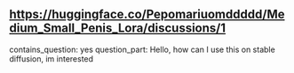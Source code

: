 ## https://huggingface.co/Pepomariuomddddd/Medium_Small_Penis_Lora/discussions/1

contains_question: yes
question_part: Hello, how can I use this on stable diffusion, im interested